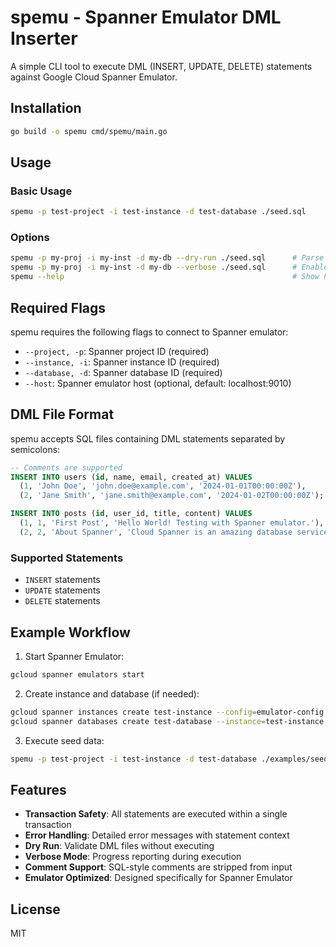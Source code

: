 # spemu - Spanner Emulator DML Inserter

A simple CLI tool to execute DML (INSERT, UPDATE, DELETE) statements against Google Cloud Spanner Emulator.

## Installation

```bash
go build -o spemu cmd/spemu/main.go
```

## Usage

### Basic Usage
```bash
spemu -p test-project -i test-instance -d test-database ./seed.sql
```

### Options
```bash
spemu -p my-proj -i my-inst -d my-db --dry-run ./seed.sql      # Parse and validate without executing
spemu -p my-proj -i my-inst -d my-db --verbose ./seed.sql      # Enable verbose output
spemu --help                                                   # Show help message
```

## Required Flags

spemu requires the following flags to connect to Spanner emulator:

- `--project, -p`: Spanner project ID (required)
- `--instance, -i`: Spanner instance ID (required) 
- `--database, -d`: Spanner database ID (required)
- `--host`: Spanner emulator host (optional, default: localhost:9010)

## DML File Format

spemu accepts SQL files containing DML statements separated by semicolons:

```sql
-- Comments are supported
INSERT INTO users (id, name, email, created_at) VALUES
  (1, 'John Doe', 'john.doe@example.com', '2024-01-01T00:00:00Z'),
  (2, 'Jane Smith', 'jane.smith@example.com', '2024-01-02T00:00:00Z');

INSERT INTO posts (id, user_id, title, content) VALUES
  (1, 1, 'First Post', 'Hello World! Testing with Spanner emulator.'),
  (2, 2, 'About Spanner', 'Cloud Spanner is an amazing database service.');
```

### Supported Statements
- `INSERT` statements
- `UPDATE` statements  
- `DELETE` statements

## Example Workflow

1. Start Spanner Emulator:
```bash
gcloud spanner emulators start
```

2. Create instance and database (if needed):
```bash
gcloud spanner instances create test-instance --config=emulator-config --description="Test Instance"
gcloud spanner databases create test-database --instance=test-instance
```

3. Execute seed data:
```bash
spemu -p test-project -i test-instance -d test-database ./examples/seed.sql
```

## Features

- **Transaction Safety**: All statements are executed within a single transaction
- **Error Handling**: Detailed error messages with statement context
- **Dry Run**: Validate DML files without executing
- **Verbose Mode**: Progress reporting during execution
- **Comment Support**: SQL-style comments are stripped from input
- **Emulator Optimized**: Designed specifically for Spanner Emulator

## License

MIT